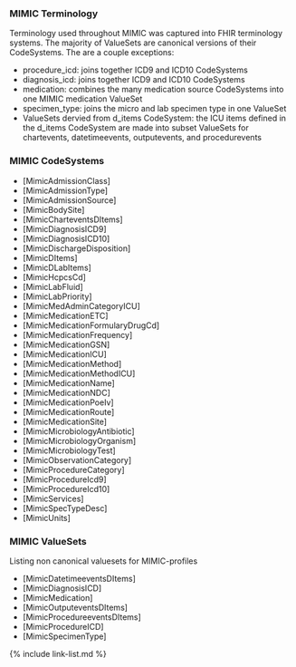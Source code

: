 ### MIMIC Terminology
Terminology used throughout MIMIC was captured into FHIR terminology systems. The majority of ValueSets are canonical versions of their CodeSystems. The are a couple exceptions:
- procedure_icd: joins together ICD9 and ICD10 CodeSystems
- diagnosis_icd: joins together ICD9 and ICD10 CodeSystems
- medication: combines the many medication source CodeSystems into one MIMIC medication ValueSet
- specimen_type: joins the micro and lab specimen type in one ValueSet
- ValueSets dervied from d_items CodeSystem: the ICU items defined in the d_items CodeSystem are made into subset ValueSets for chartevents, datetimeevents, outputevents, and procedurevents

### MIMIC CodeSystems
- [MimicAdmissionClass]
- [MimicAdmissionType]
- [MimicAdmissionSource]
- [MimicBodySite]
- [MimicCharteventsDItems]
- [MimicDiagnosisICD9]
- [MimicDiagnosisICD10]
- [MimicDischargeDisposition]
- [MimicDItems]
- [MimicDLabItems]
- [MimicHcpcsCd]
- [MimicLabFluid]
- [MimicLabPriority]
- [MimicMedAdminCategoryICU]
- [MimicMedicationETC]
- [MimicMedicationFormularyDrugCd]
- [MimicMedicationFrequency]
- [MimicMedicationGSN]
- [MimicMedicationICU]
- [MimicMedicationMethod]
- [MimicMedicationMethodICU]
- [MimicMedicationName]
- [MimicMedicationNDC]
- [MimicMedicationPoeIv]
- [MimicMedicationRoute]
- [MimicMedicationSite]
- [MimicMicrobiologyAntibiotic]
- [MimicMicrobiologyOrganism]
- [MimicMicrobiologyTest]
- [MimicObservationCategory]
- [MimicProcedureCategory]
- [MimicProcedureIcd9]
- [MimicProcedureIcd10]
- [MimicServices]
- [MimicSpecTypeDesc]
- [MimicUnits]



### MIMIC ValueSets
Listing non canonical valuesets for MIMIC-profiles
- [MimicDatetimeeventsDItems]
- [MimicDiagnosisICD]
- [MimicMedication]
- [MimicOutputeventsDItems]
- [MimicProcedureeventsDItems]
- [MimicProcedureICD]
- [MimicSpecimenType]


{% include link-list.md %}
